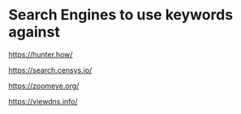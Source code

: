 # Search Engines to use keywords against

https://hunter.how/

https://search.censys.io/

https://zoomeye.org/

https://viewdns.info/
